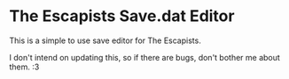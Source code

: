 # The Escapists Save.dat Editor

This is a simple to use save editor for The Escapists.

I don't intend on updating this, so if there are bugs, don't bother me about them. :3
